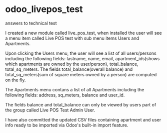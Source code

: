 # odoo_livepos_test
answers to technical test


I created a new module called live_pos_test, when installed the user will see a menu item called Live POS test with sub menu items Users and Apartments. 

Upon clicking the Users menu, the user will see a list of all users/persons including the following fields: lastname, name, email, apartment_ids(shows which apartments are owned by the user/person), total_balance, total_sq_meters. The fields total_balance(overall balance) and total_sq_meters(sum of square meters owned by a person) are computed on the fly. 

The Apartments menu contans a list of all Apartments including the following fields: address, sq_meters, balance and user_id.

The fields balance and total_balance can only be viewed by users part of the group called Live POS Test Admin User. 

I have also committed the updated CSV files containing apartment and user info ready to be imported via Odoo's built-in import feature. 


